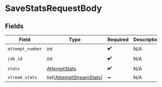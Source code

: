 # SaveStatsRequestBody


## Fields

| Field                                                                 | Type                                                                  | Required                                                              | Description                                                           |
| --------------------------------------------------------------------- | --------------------------------------------------------------------- | --------------------------------------------------------------------- | --------------------------------------------------------------------- |
| `attempt_number`                                                      | *int*                                                                 | :heavy_check_mark:                                                    | N/A                                                                   |
| `job_id`                                                              | *int*                                                                 | :heavy_check_mark:                                                    | N/A                                                                   |
| `stats`                                                               | [AttemptStats](../../models/shared/attemptstats.md)                   | :heavy_check_mark:                                                    | N/A                                                                   |
| `stream_stats`                                                        | list[[AttemptStreamStats](../../models/shared/attemptstreamstats.md)] | :heavy_minus_sign:                                                    | N/A                                                                   |